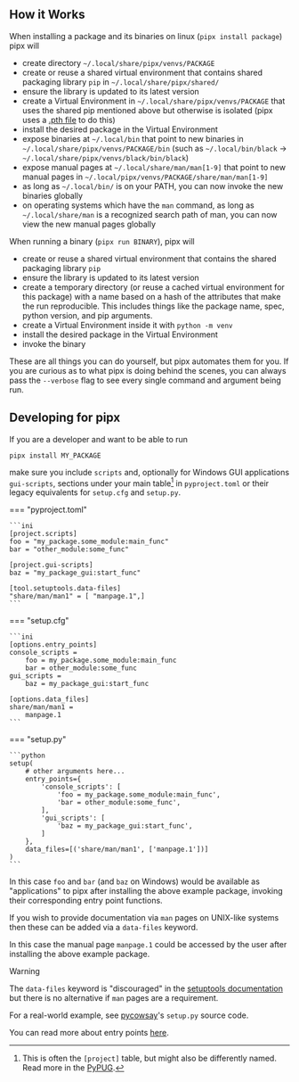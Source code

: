 ## How it Works

When installing a package and its binaries on linux (`pipx install package`) pipx will

- create directory `~/.local/share/pipx/venvs/PACKAGE`
- create or reuse a shared virtual environment that contains shared packaging library `pip` in
  `~/.local/share/pipx/shared/`
- ensure the library is updated to its latest version
- create a Virtual Environment in `~/.local/share/pipx/venvs/PACKAGE` that uses the shared pip mentioned above but
  otherwise is isolated (pipx uses a [.pth file](https://docs.python.org/3/library/site.html) to do this)
- install the desired package in the Virtual Environment
- expose binaries at `~/.local/bin` that point to new binaries in `~/.local/share/pipx/venvs/PACKAGE/bin` (such as
  `~/.local/bin/black` -> `~/.local/share/pipx/venvs/black/bin/black`)
- expose manual pages at `~/.local/share/man/man[1-9]` that point to new manual pages in
  `~/.local/pipx/venvs/PACKAGE/share/man/man[1-9]`
- as long as `~/.local/bin/` is on your PATH, you can now invoke the new binaries globally
- on operating systems which have the `man` command, as long as `~/.local/share/man` is a recognized search path of man,
  you can now view the new manual pages globally

When running a binary (`pipx run BINARY`), pipx will

- create or reuse a shared virtual environment that contains the shared packaging library `pip`
- ensure the library is updated to its latest version
- create a temporary directory (or reuse a cached virtual environment for this package) with a name based on a hash of
  the attributes that make the run reproducible. This includes things like the package name, spec, python version, and
  pip arguments.
- create a Virtual Environment inside it with `python -m venv`
- install the desired package in the Virtual Environment
- invoke the binary

These are all things you can do yourself, but pipx automates them for you. If you are curious as to what pipx is doing
behind the scenes, you can always pass the `--verbose` flag to see every single command and argument being run.

## Developing for pipx

If you are a developer and want to be able to run

```
pipx install MY_PACKAGE
```

make sure you include `scripts` and, optionally for Windows GUI applications `gui-scripts`, sections under your main table[^1] in `pyproject.toml` or their legacy equivalents for `setup.cfg` and `setup.py`.

[^1]: This is often the `[project]` table, but might also be differently named. Read more in the [PyPUG](https://packaging.python.org/en/latest/guides/writing-pyproject-toml/#writing-your-pyproject-toml).

=== "pyproject.toml"

    ```ini
    [project.scripts]
    foo = "my_package.some_module:main_func"
    bar = "other_module:some_func"

    [project.gui-scripts]
    baz = "my_package_gui:start_func"

    [tool.setuptools.data-files]
    "share/man/man1" = [ "manpage.1",]
    ```

=== "setup.cfg"

    ```ini
    [options.entry_points]
    console_scripts =
        foo = my_package.some_module:main_func
        bar = other_module:some_func
    gui_scripts =
        baz = my_package_gui:start_func

    [options.data_files]
    share/man/man1 = 
        manpage.1
    ```

=== "setup.py"

    ```python
    setup(
        # other arguments here...
        entry_points={
            'console_scripts': [
                'foo = my_package.some_module:main_func',
                'bar = other_module:some_func',
            ],
            'gui_scripts': [
                'baz = my_package_gui:start_func',
            ]
        },
        data_files=[('share/man/man1', ['manpage.1'])]
    )
    ```

In this case `foo` and `bar` (and `baz` on Windows) would be available as "applications" to pipx after installing the above example package, invoking their corresponding entry point functions.

If you wish to provide documentation via `man` pages on UNIX-like systems then these can be added via a `data-files` keyword.

In this case the manual page `manpage.1` could be accessed by the user after installing the above example package.

> [!WARNING]
>
> The `data-files` keyword is "discouraged" in the [setuptools documentation](https://setuptools.pypa.io/en/latest/userguide/pyproject_config.html#setuptools-specific-configuration) but there is no alternative if `man` pages are a requirement.

For a real-world example, see [pycowsay](https://github.com/cs01/pycowsay/blob/master/setup.py)'s `setup.py` source code.

You can read more about entry points [here](https://setuptools.pypa.io/en/latest/userguide/quickstart.html#entry-points-and-automatic-script-creation).
